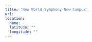 ```yaml
---
title: 'New World Symphony New Campus'
url:
location:
  name:
  latitude: ""
  longitude: ""
---
```

